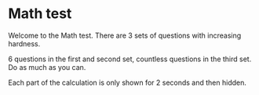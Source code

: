 # Math test

Welcome to the Math test.
There are 3 sets of questions with increasing hardness.

6 questions in the first and second set, countless questions in the third set.
Do as much as you can.

Each part of the calculation is only shown for  2 seconds and then hidden.
